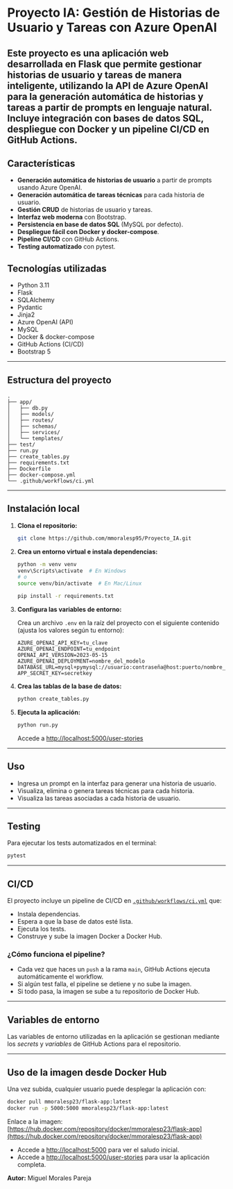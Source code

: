 # Proyecto IA: Gestión de Historias de Usuario y Tareas con Azure OpenAI

Este proyecto es una aplicación web desarrollada en Flask que permite gestionar historias de usuario y tareas de manera inteligente, utilizando la API de Azure OpenAI para la generación automática de historias y tareas a partir de prompts en lenguaje natural. Incluye integración con bases de datos SQL, despliegue con Docker y un pipeline CI/CD en GitHub Actions.
---
## Características

- **Generación automática de historias de usuario** a partir de prompts usando Azure OpenAI.
- **Generación automática de tareas técnicas** para cada historia de usuario.
- **Gestión CRUD** de historias de usuario y tareas.
- **Interfaz web moderna** con Bootstrap.
- **Persistencia en base de datos SQL** (MySQL por defecto).
- **Despliegue fácil con Docker y docker-compose**.
- **Pipeline CI/CD** con GitHub Actions.
- **Testing automatizado** con pytest.

## Tecnologías utilizadas

- Python 3.11
- Flask
- SQLAlchemy
- Pydantic
- Jinja2
- Azure OpenAI (API)
- MySQL
- Docker & docker-compose
- GitHub Actions (CI/CD)
- Bootstrap 5
---

## Estructura del proyecto

```
.
├── app/
│   ├── db.py
│   ├── models/
│   ├── routes/
│   ├── schemas/
│   ├── services/
│   └── templates/
├── test/
├── run.py
├── create_tables.py
├── requirements.txt
├── Dockerfile
├── docker-compose.yml
└── .github/workflows/ci.yml
```
---

## Instalación local

1. **Clona el repositorio:**
   ```bash
   git clone https://github.com/mmoralesp95/Proyecto_IA.git
   ```
2. **Crea un entorno virtual e instala dependencias:**
   ```bash
   python -m venv venv
   venv\Scripts\activate  # En Windows
   # o
   source venv/bin/activate  # En Mac/Linux

   pip install -r requirements.txt
   ```
3. **Configura las variables de entorno:**

   Crea un archivo `.env` en la raíz del proyecto con el siguiente contenido (ajusta los valores según tu entorno):

   ```
   AZURE_OPENAI_API_KEY=tu_clave
   AZURE_OPENAI_ENDPOINT=tu_endpoint
   OPENAI_API_VERSION=2023-05-15
   AZURE_OPENAI_DEPLOYMENT=nombre_del_modelo
   DATABASE_URL=mysql+pymysql://usuario:contraseña@host:puerto/nombre_basedatos
   APP_SECRET_KEY=secretkey
   ```

4. **Crea las tablas de la base de datos:**
   ```bash
   python create_tables.py
   ```

5. **Ejecuta la aplicación:**
   ```bash
   python run.py
   ```
   Accede a [http://localhost:5000/user-stories](http://localhost:5000/user-stories)

---

## Uso

- Ingresa un prompt en la interfaz para generar una historia de usuario.
- Visualiza, elimina o genera tareas técnicas para cada historia.
- Visualiza las tareas asociadas a cada historia de usuario.
---

## Testing

Para ejecutar los tests automatizados en el terminal:
```sh
pytest
```
---
## CI/CD

El proyecto incluye un pipeline de CI/CD en [`.github/workflows/ci.yml`](.github/workflows/ci.yml) que:

- Instala dependencias.
- Espera a que la base de datos esté lista.
- Ejecuta los tests.
- Construye y sube la imagen Docker a Docker Hub.

### ¿Cómo funciona el pipeline?

- Cada vez que haces un `push` a la rama `main`, GitHub Actions ejecuta automáticamente el workflow.
- Si algún test falla, el pipeline se detiene y no sube la imagen.
- Si todo pasa, la imagen se sube a tu repositorio de Docker Hub.

---

## Variables de entorno

Las variables de entorno utilizadas en la aplicación se gestionan mediante los *secrets* y *variables* de GitHub Actions para el repositorio.

---

## Uso de la imagen desde Docker Hub

Una vez subida, cualquier usuario puede desplegar la aplicación con:
```bash
docker pull mmoralesp23/flask-app:latest
docker run -p 5000:5000 mmoralesp23/flask-app:latest
```
Enlace a la imagen: [https://hub.docker.com/repository/docker/mmoralesp23/flask-app](https://hub.docker.com/repository/docker/mmoralesp23/flask-app)

- Accede a [http://localhost:5000](http://localhost:5000) para ver el saludo inicial.
- Accede a [http://localhost:5000/user-stories](http://localhost:5000/user-stories) para usar la aplicación completa.


**Autor:** Miguel Morales Pareja


